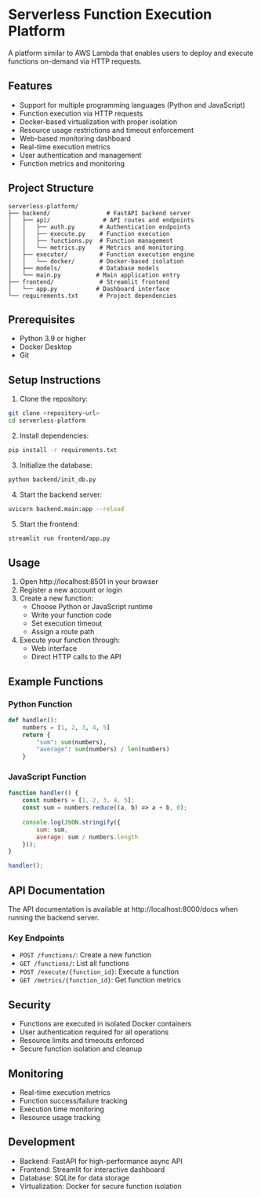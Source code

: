 # Serverless Function Execution Platform

A platform similar to AWS Lambda that enables users to deploy and execute functions on-demand via HTTP requests.

## Features

- Support for multiple programming languages (Python and JavaScript)
- Function execution via HTTP requests
- Docker-based virtualization with proper isolation
- Resource usage restrictions and timeout enforcement
- Web-based monitoring dashboard
- Real-time execution metrics
- User authentication and management
- Function metrics and monitoring

## Project Structure

```
serverless-platform/
├── backend/                # FastAPI backend server
│   ├── api/               # API routes and endpoints
│   │   ├── auth.py       # Authentication endpoints
│   │   ├── execute.py    # Function execution
│   │   ├── functions.py  # Function management
│   │   └── metrics.py    # Metrics and monitoring
│   ├── executor/         # Function execution engine
│   │   └── docker/       # Docker-based isolation
│   ├── models/           # Database models
│   └── main.py          # Main application entry
├── frontend/             # Streamlit frontend
│   └── app.py           # Dashboard interface
└── requirements.txt      # Project dependencies
```

## Prerequisites

- Python 3.9 or higher
- Docker Desktop
- Git

## Setup Instructions

1. Clone the repository:
```bash
git clone <repository-url>
cd serverless-platform
```

2. Install dependencies:
```bash
pip install -r requirements.txt
```

3. Initialize the database:
```bash
python backend/init_db.py
```

4. Start the backend server:
```bash
uvicorn backend.main:app --reload
```

5. Start the frontend:
```bash
streamlit run frontend/app.py
```

## Usage

1. Open http://localhost:8501 in your browser
2. Register a new account or login
3. Create a new function:
   - Choose Python or JavaScript runtime
   - Write your function code
   - Set execution timeout
   - Assign a route path
4. Execute your function through:
   - Web interface
   - Direct HTTP calls to the API

## Example Functions

### Python Function
```python
def handler():
    numbers = [1, 2, 3, 4, 5]
    return {
        "sum": sum(numbers),
        "average": sum(numbers) / len(numbers)
    }
```

### JavaScript Function
```javascript
function handler() {
    const numbers = [1, 2, 3, 4, 5];
    const sum = numbers.reduce((a, b) => a + b, 0);
    
    console.log(JSON.stringify({
        sum: sum,
        average: sum / numbers.length
    }));
}

handler();
```

## API Documentation

The API documentation is available at http://localhost:8000/docs when running the backend server.

### Key Endpoints

- `POST /functions/`: Create a new function
- `GET /functions/`: List all functions
- `POST /execute/{function_id}`: Execute a function
- `GET /metrics/{function_id}`: Get function metrics

## Security

- Functions are executed in isolated Docker containers
- User authentication required for all operations
- Resource limits and timeouts enforced
- Secure function isolation and cleanup

## Monitoring

- Real-time execution metrics
- Function success/failure tracking
- Execution time monitoring
- Resource usage tracking

## Development

- Backend: FastAPI for high-performance async API
- Frontend: Streamlit for interactive dashboard
- Database: SQLite for data storage
- Virtualization: Docker for secure function isolation